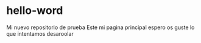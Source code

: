 # hello-word
Mi nuevo repositorio de prueba
Este mi pagina principal  espero os guste lo que intentamos desaroolar
